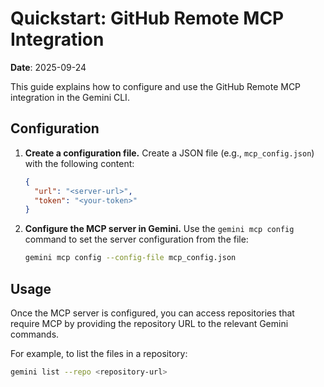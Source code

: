 # Quickstart: GitHub Remote MCP Integration

**Date**: 2025-09-24

This guide explains how to configure and use the GitHub Remote MCP integration in the Gemini CLI.

## Configuration

1.  **Create a configuration file.** Create a JSON file (e.g., `mcp_config.json`) with the following content:

    ```json
    {
      "url": "<server-url>",
      "token": "<your-token>"
    }
    ```

2.  **Configure the MCP server in Gemini.** Use the `gemini mcp config` command to set the server configuration from the file:

    ```bash
    gemini mcp config --config-file mcp_config.json
    ```

## Usage

Once the MCP server is configured, you can access repositories that require MCP by providing the repository URL to the relevant Gemini commands.

For example, to list the files in a repository:

```bash
gemini list --repo <repository-url>
```

